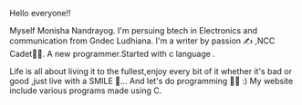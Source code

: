 
Hello everyone!!

Myself Monisha Nandrayog.
I'm persuing btech in Electronics and communication from Gndec Ludhiana.
I'm a writer by passion ✍️ ,NCC Cadet👩‍✈️.
A new programmer.Started with c language .

Life is all about living it to the fullest,enjoy every bit of it whether it's bad or good ,just live with a SMILE 🙂...
And let's do programming 👩‍💻
:)
My website include various programs made using C.





